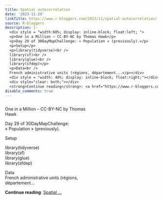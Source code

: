 ```yaml
---
title: Spatial autocorrelation
date: '2023-11-29'
linkTitle: https://www.r-bloggers.com/2023/11/spatial-autocorrelation/
source: R-bloggers
description: |-
  <div style = "width:60%; display: inline-block; float:left; ">
  <p>One in a Million – CC-BY-NC by Thomas Hawk</p>
  <p>Day 29 of 30DayMapChallenge: « Population » (previously).</p>
  <p>Setup</p>
  <p>library(tidyverse)<br />
  library(sf)<br />
  library(glue)<br />
  library(sfdep)</p>
  <p>Data<br />
  French administrative units (régions, département...</p></div>
  <div style = "width: 40%; display: inline-block; float:right;"></div>
  <div style="clear: both;"></div>
  <strong>Continue reading</strong>: <a href="https://www.r-bloggers.com/2023/11/spatial-autocorrelation/">Spatial ...
disable_comments: true
---
```

<div style = "width:60%; display: inline-block; float:left; ">
<p>One in a Million – CC-BY-NC by Thomas Hawk</p>
<p>Day 29 of 30DayMapChallenge: « Population » (previously).</p>
<p>Setup</p>
<p>library(tidyverse)<br />
library(sf)<br />
library(glue)<br />
library(sfdep)</p>
<p>Data<br />
French administrative units (régions, département...</p></div>
<div style = "width: 40%; display: inline-block; float:right;"></div>
<div style="clear: both;"></div>
<strong>Continue reading</strong>: <a href="https://www.r-bloggers.com/2023/11/spatial-autocorrelation/">Spatial ...